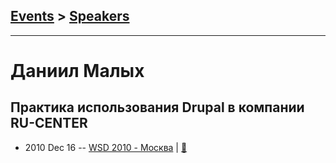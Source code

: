 ## [Events](../README.md) > [Speakers](../speakers.md)
---

# Даниил Малых

## Практика использования Drupal в компании RU-CENTER
- 2010 Dec 16 -- [WSD 2010 - Москва](https://www.youtube.com/watch?v=LrMn8N5iWdQ)  | [:notebook:](https://wsd.events/2010/12/16/pres/drupal-practice.pdf)  
